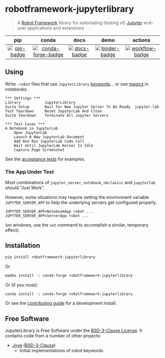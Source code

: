 # robotframework-jupyterlibrary

> A [Robot Framework][] library for automating (testing of) [Jupyter][] end-user
> applications and extensions

[robot framework]: http://robotframework.org
[jupyter]: https://jupyter.org

|          pip          |                 conda                 |          docs           |            demo             |             actions             |
| :-------------------: | :-----------------------------------: | :---------------------: | :-------------------------: | :-----------------------------: |
| [![pip-badge][]][pip] | [![conda-forge-badge][]][conda-forge] | [![docs-badge][]][docs] | [![binder-badge][]][binder] | [![workflow-badge][]][workflow] |

## Using

Write `.robot` files that use `JupyterLibrary` [keywords][]... or use [magics][] in
notebooks.

```robotframework
*** Settings ***
Library           JupyterLibrary
Suite Setup       Wait For New Jupyter Server To Be Ready  jupyter-lab
Test Teardown     Reset JupyterLab And Close
Suite Teardown    Terminate All Jupyter Servers

*** Test Cases ***
A Notebook in JupyterLab
    Open JupyterLab
    Launch A New JupyterLab Document
    Add And Run JupyterLab Code Cell
    Wait Until JupyterLab Kernel Is Idle
    Capture Page Screenshot
```

See the [acceptance tests][] for examples.

### The App Under Test

Most combinations of `jupyter_server`, `notebook`, `nbclassic` and `jupyterlab` should
"Just Work".

However, some situations may require setting the environment variable
`JUPYTER_SERVER_APP` to help the underlying servers get configured properly.

```shell
JUPYTER_SERVER_APP=NotebookApp robot ...
JUPYTER_SERVER_APP=ServerApp robot ...
```

(on windows, use the `set` command to accomplish a similar, temporary effect).

## Installation

```bash
pip install robotframework-jupyterlibrary
```

Or

```bash
mamba install -c conda-forge robotframework-jupyterlibrary
```

Or (if you must):

```bash
conda install -c conda-forge robotframework-jupyterlibrary
```

Or see the [contributing guide][contributing] for a development install.

## Free Software

JupyterLibrary is Free Software under the [BSD-3-Clause License][license]. It contains
code from a number of other projects:

- [Jyve][] ([BSD-3-Clause][jyve-license])
  - Initial implementations of robot keywords

[license]:
  https://github.com/robots-from-jupyter/robotframework-jupyterlibrary/blob/master/LICENSE
[acceptance tests]:
  https://github.com/robots-from-jupyter/robotframework-jupyterlibrary/tree/master/atest
[miniforge]: https://github.com/conda-forge/miniforge/releases
[binder-badge]: https://mybinder.org/badge_logo.svg
[binder]:
  https://mybinder.org/v2/gh/robots-from-jupyter/robotframework-jupyterlibrary/master?urlpath=lab/tree/docs/MAGIC.ipynb
[workflow-badge]:
  https://github.com/robots-from-jupyter/robotframework-jupyterlibrary/workflows/CI/badge.svg
[workflow]:
  https://github.com/robots-from-jupyter/robotframework-jupyterlibrary/actions?query=workflow%3ACI+branch%3Amaster
[docs-badge]:
  https://readthedocs.org/projects/robotframework-jupyterlibrary/badge/?version=stable
[pip-badge]: https://img.shields.io/pypi/v/robotframework-jupyterlibrary.svg
[pip]: https://pypi.org/project/robotframework-jupyterlibrary
[conda-forge]:
  https://github.com/conda-forge/robotframework-jupyterlibrary-feedstock#installing-robotframework-jupyterlibrary
[conda-forge-badge]:
  https://img.shields.io/conda/vn/conda-forge/robotframework-jupyterlibrary.svg
[docs]: https://robotframework-jupyterlibrary.readthedocs.io
[jyve]: https://github.com/deathbeds/jyve
[jyve-license]: https://github.com/deathbeds/jyve/blob/master/LICENSE
[magics]: https://robotframework-jupyterlibrary.readthedocs.io/en/stable/MAGIC.html
[keywords]: https://robotframework-jupyterlibrary.readthedocs.io/en/stable/KEYWORDS.html
[contributing]:
  https://github.com/robots-from-jupyter/robotframework-jupyterlibrary/blob/master/CONTRIBUTING.md
